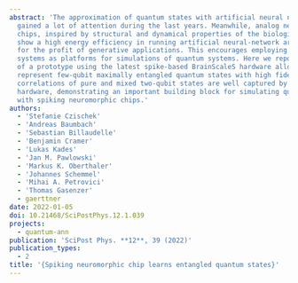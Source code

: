 ```yaml
---
abstract: 'The approximation of quantum states with artificial neural networks has
  gained a lot of attention during the last years. Meanwhile, analog neuromorphic
  chips, inspired by structural and dynamical properties of the biological brain,
  show a high energy efficiency in running artificial neural-network architectures
  for the profit of generative applications. This encourages employing such hardware
  systems as platforms for simulations of quantum systems. Here we report on the realization
  of a prototype using the latest spike-based BrainScaleS hardware allowing us to
  represent few-qubit maximally entangled quantum states with high fidelities. Bell
  correlations of pure and mixed two-qubit states are well captured by the analog
  hardware, demonstrating an important building block for simulating quantum systems
  with spiking neuromorphic chips.'
authors:
  - 'Stefanie Czischek'
  - 'Andreas Baumbach'
  - 'Sebastian Billaudelle'
  - 'Benjamin Cramer'
  - 'Lukas Kades'
  - 'Jan M. Pawlowski'
  - 'Markus K. Oberthaler'
  - 'Johannes Schemmel'
  - 'Mihai A. Petrovici'
  - 'Thomas Gasenzer'
  - gaerttner
date: 2022-01-05
doi: 10.21468/SciPostPhys.12.1.039
projects:
  - quantum-ann
publication: 'SciPost Phys. **12**, 39 (2022)'
publication_types:
  - 2
title: '{Spiking neuromorphic chip learns entangled quantum states}'
---
```

